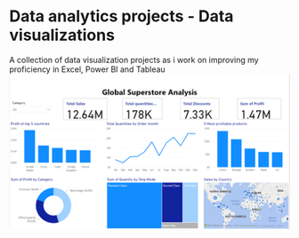 # Data analytics projects - Data visualizations
A collection of data visualization projects as i work on improving my proficiency in Excel, Power BI and Tableau
![Text](https://github.com/mazvie-cee/Data-analysis-and-visualization-projects/blob/main/Global%20super%20store.png?raw=true)
